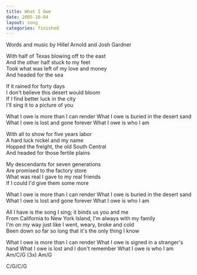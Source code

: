 ```yaml
---
title: What I Owe
date: 2005-10-04
layout: song
categories: finished
---
```

<div class="notes">Words and music by Hillel Arnold and Josh Gardner</div>

With half of Texas blowing off to the east  
And the other half stuck to my feet  
Took what was left of my love and money  
And headed for the sea

If it rained for forty days  
I don't believe this desert would bloom  
If I find better luck in the city  
I'll sing it to a picture of you

<div class="chorus">What I owe is more than I can render  
What I owe is buried in the desert sand  
What I owe is lost and gone forever  
What I owe is who I am</div>

With all to show for five years labor  
A hard luck nickel and my name  
Hopped the freight, the old South Central  
And headed for those fertile plains

My descendants for seven generations  
Are promised to the factory store  
What was real I gave to my real friends  
If I could I'd give them some more

<div class="chorus">What I owe is more than I can render  
What I owe is buried in the desert sand  
What I owe is lost and gone forever  
What I owe is who I am</div>

All I have is the song I sing; it binds us you and me  
From California to New York Island, I'm always with my family  
I'm on my way just like I went, weary, broke and cold  
Been down so far so long that it's the only thing I know  

<div class="chorus">What I owe is more than I can render  
What I owe is signed in a stranger's hand  
What I owe is lost and I don't remember  
What I owe is who I am</div>

<div class="chords">
Am/C/G (3x)  
Am/G  

C/G/C/G</div>
